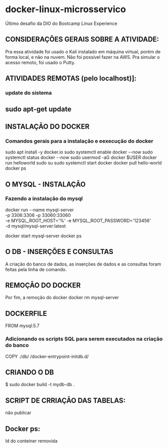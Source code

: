 # docker-linux-microsservico
Último desafio da DIO do Bootcamp Linux Experience


## CONSIDERAÇÕES GERAIS SOBRE A ATIVIDADE: 
Pra essa atividade foi usado o Kali instalado em máquina virtual, 
porém de forma local, e não na nuvem. Não foi possível fazer na AWS.
Pra simular o acesso remoto, foi usado o Putty.

## ATIVIDADES REMOTAS (pelo localhost)]:

### update do sistema
sudo apt-get update
-----

## INSTALAÇÃO DO DOCKER

### Comandos gerais para a instalação e eexecução do docker
sudo apt install -y docker.io
sudo systemctl enable docker --now
sudo systemctl status docker --now
sudo usermod -aG docker $USER
docker run helloworld
sudo su
sudo systemctl start docker
docker pull hello-world
docker ps

## O MYSQL - INSTALAÇÃO
### Fazendo a instalação do mysql
docker run --name mysql-server  \
-p 3306:3306 -p 33060:33060  \
-e MYSQL_ROOT_HOST='%' -e MYSQL_ROOT_PASSWORD='123456'   \
-d mysql/mysql-server:latest

docker start mysql-server
docker ps 


## O DB - INSERÇÕES E CONSULTAS

A criação do banco de dados, as inserções de dados e 
as consultas foram feitas pela linha de comando.


## REMOÇÃO DO DOCKER
Por fim, a remoção do docker
docker rm mysql-server


## DOCKERFILE
FROM mysql:5.7

### Adicionando os scripts SQL para serem executados na criação do banco
COPY ./db/ /docker-entrypoint-initdb.d/

## CRIANDO O DB
$ sudo docker build -t mydb-db .

## SCRIPT DE CRRIAÇÃO DAS TABELAS:
não publicar

## Docker ps: 
Id do conteiner removida
